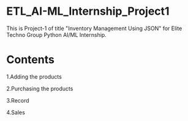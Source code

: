 # ETL_AI-ML_Internship_Project1
This is Project-1 of title "Inventory Management Using JSON" for Elite Techno Group Python AI/ML Internship.

# Contents
1.Adding the products

2.Purchasing the products

3.Record

4.Sales
